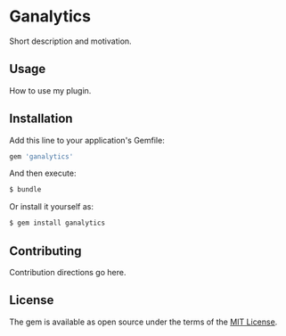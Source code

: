 # Ganalytics
Short description and motivation.

## Usage
How to use my plugin.

## Installation
Add this line to your application's Gemfile:

```ruby
gem 'ganalytics'
```

And then execute:
```bash
$ bundle
```

Or install it yourself as:
```bash
$ gem install ganalytics
```

## Contributing
Contribution directions go here.

## License
The gem is available as open source under the terms of the [MIT License](http://opensource.org/licenses/MIT).
